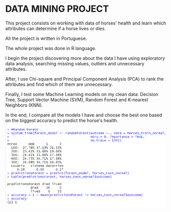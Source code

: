 # DATA MINING PROJECT

This project consists on working with data of horses' health and learn which attributes can determine if a horse lives or dies.

All the project is written in Portuguese.

The whole project was done in R language.

I begin the project discovering more about the data I have using exploratory data analysis, searching missing values, outliers and unnecessary attributes.

After, I use Chi-square and Principal Component Analysis (PCA) to rank the attributes and find which of them are unnecessary.

Finally, I test some Machine Learning models on my clean data: Decision Tree, Support Vector Machine (SVM), Random Forest and K-nearest Neighbors (KNN).

In the end, I compare all the models I have and choose the best one based on the biggest accuracy to predict the horse's health.

<p align="center">
  <img src="./figs/random_forest.png"/>
</p>
